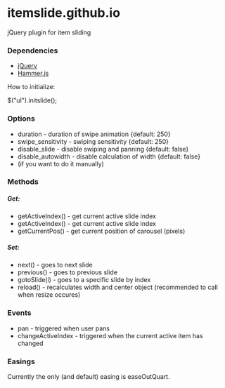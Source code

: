itemslide.github.io
===================

jQuery plugin for item sliding

### Dependencies
- [jQuery](http://jquery.com/)
- [Hammer.js](http://hammerjs.github.io/)


How to initialize:

$("ul").initslide();

### Options

- duration - duration of swipe animation {default: 250}
- swipe_sensitivity - swiping sensitivity {default: 250}
- disable_slide - disable swiping and panning {default: false}
- disable_autowidth - disable calculation of width {default: false}
- (if you want to do it manually)

### Methods
##### Get:
- getActiveIndex() - get current active slide index
- getActiveIndex() - get current active slide index
- getCurrentPos() - get current position of carousel (pixels)

##### Set:
- next() - goes to next slide
- previous() - goes to previous slide
- gotoSlide(i) - goes to a specific slide by index
- reload() - recalculates width and center object (recommended to call when resize occures)
		
### Events
- pan - triggered when user pans
- changeActiveIndex - triggered when the current active item has changed

### Easings

Currently the only (and default) easing is easeOutQuart.